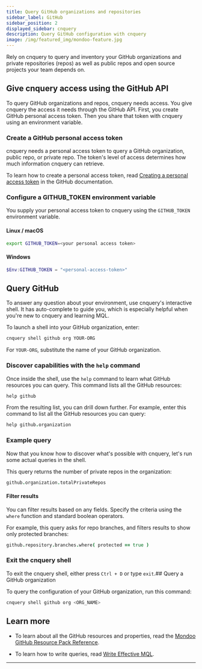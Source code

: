 ```yaml
---
title: Query GitHub organizations and repositories
sidebar_label: GitHub
sidebar_position: 2
displayed_sidebar: cnquery
description: Query GitHub configuration with cnquery
image: /img/featured_img/mondoo-feature.jpg
---
```


Rely on cnquery to query and inventory your GitHub organizations and private repositories (repos) as well as public repos and open source projects your team depends on.

## Give cnquery access using the GitHub API

To query GitHub organizations and repos, cnquery needs access. You give cnquery the access it needs through the GitHub API. First, you create GitHub personal access token. Then you share that token with cnquery using an environment variable.

### Create a GitHub personal access token

cnquery needs a personal access token to query a GitHub organization, public repo, or private repo. The token's level of access determines how much information cnquery can retrieve.

To learn how to create a personal access token, read [Creating a personal access token](https://docs.github.com/en/authentication/keeping-your-account-and-data-secure/creating-a-personal-access-token) in the GitHub documentation.

### Configure a GITHUB_TOKEN environment variable

You supply your personal access token to cnquery using the `GITHUB_TOKEN` environment variable.

#### Linux / macOS

```bash
export GITHUB_TOKEN=<your personal access token>
```

#### Windows

```powershell
$Env:GITHUB_TOKEN = "<personal-access-token>"
```

## Query GitHub

To answer any question about your environment, use cnquery's interactive shell. It has auto-complete to guide you, which is especially helpful when you're new to cnquery and learning MQL.

To launch a shell into your GitHub organization, enter:

```bash
cnquery shell github org YOUR-ORG
```

For `YOUR-ORG`, substitute the name of your GitHub organization.

### Discover capabilities with the `help` command

Once inside the shell, use the `help` command to learn what GitHub resources you can query. This command lists all the GitHub resources:

```coffeescript
help github
```

From the resulting list, you can drill down further. For example, enter this command to list all the GitHub resources you can query:

```coffeescript
help github.organization
```

### Example query

Now that you know how to discover what's possible with cnquery, let's run some actual queries in the shell.

This query returns the number of private repos in the organization:

```coffeescript
github.organization.totalPrivateRepos
```

#### Filter results

You can filter results based on any fields. Specify the criteria using the `where` function and standard boolean operators.

For example, this query asks for repo branches, and filters results to show only protected branches:

```coffeescript
github.repository.branches.where( protected == true )
```

### Exit the cnquery shell

To exit the cnquery shell, either press `Ctrl + D` or type `exit`.## Query a GitHub organization

To query the configuration of your GitHub organization, run this command:

```bash
cnquery shell github org <ORG_NAME>
```

## Learn more

- To learn about all the GitHub resources and properties, read the [Mondoo GitHub Resource Pack Reference](/mql/resources/github-pack/).

- To learn how to write queries, read [Write Effective MQL](/mql/mql.write).

---
